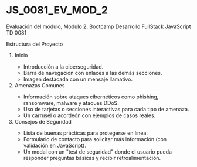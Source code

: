 # JS_0081_EV_MOD_2
Evaluación del módulo, Módulo 2, Bootcamp Desarrollo FullStack JavaScript TD 0081

Estructura del Proyecto

<ol>
 <li>Inicio</li>
  <ul>
   <li>Introducción a la ciberseguridad.</li>
   <li>Barra de navegación con enlaces a las demás secciones.</li>
   <li>Imagen destacada con un mensaje llamativo.</li>
  </ul>

 <li>Amenazas Comunes</li>
  <ul>
   <li>Información sobre ataques cibernéticos como phishing, ransomware, malware y ataques DDoS.</li>
   <li>Uso de tarjetas o secciones interactivas para cada tipo de amenaza.</li>
   <li>Un carrusel o acordeón con ejemplos de casos reales.</li>
  </ul>

 <li>Consejos de Seguridad</li>
  <ul>
   <li>Lista de buenas prácticas para protegerse en línea.</li>
   <li>Formulario de contacto para solicitar más información (con validación en JavaScript).</li>
   <li>Un modal con un "test de seguridad" donde el usuario pueda responder preguntas básicas y recibir retroalimentación.</li>
  </ul>
</ol>
